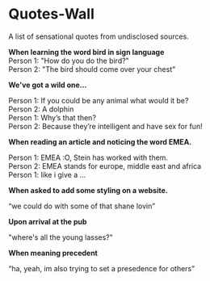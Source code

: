Quotes-Wall
===========

A list of sensational quotes from undisclosed sources.

**When learning the word bird in sign language**  
Person 1: "How do you do the bird?"  
Person 2: "The bird should come over your chest" 

**We've got a wild one...**

Person 1: If you could be any animal what would it be?  
Person 2: A dolphin  
Person 1: Why’s that then?  
Person 2: Because they’re intelligent and have sex for fun!


**When reading an article and noticing the word EMEA.**

Person 1: EMEA :O, Stein has worked with them.   
Person 2: EMEA stands for europe, middle east and africa   
Person 1: like i give a ...


**When asked to add some styling on a website.**

“we could do with some of that shane lovin”


**Upon arrival at the pub**

"where's all the young lasses?"


**When meaning precedent**

“ha, yeah, im also trying to set a presedence for others”